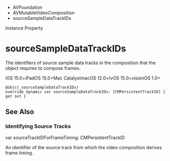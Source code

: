 

- AVFoundation
- AVMutableVideoComposition
-  sourceSampleDataTrackIDs 

Instance Property

# sourceSampleDataTrackIDs

The identifiers of source sample data tracks in the composition that the object requires to compose frames.

iOS 15.0+iPadOS 15.0+Mac CatalystmacOS 12.0+tvOS 15.0+visionOS 1.0+

``` source
@objc(_sourceSampleDataTrackIDs)
override dynamic var sourceSampleDataTrackIDs: [CMPersistentTrackID] { get set }
```

## See Also

### Identifying Source Tracks

var sourceTrackIDForFrameTiming: CMPersistentTrackID

An identifier of the source track from which the video composition derives frame timing.

